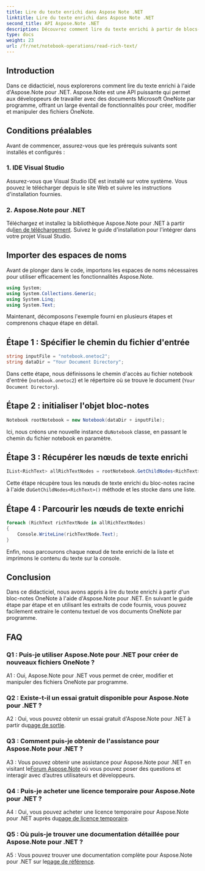 ```yaml
---
title: Lire du texte enrichi dans Aspose Note .NET
linktitle: Lire du texte enrichi dans Aspose Note .NET
second_title: API Aspose.Note .NET
description: Découvrez comment lire du texte enrichi à partir de blocs-notes OneNote par programmation à l’aide d’Aspose.Note pour .NET. Suivez notre tutoriel étape par étape pour une intégration facile.
type: docs
weight: 23
url: /fr/net/notebook-operations/read-rich-text/
---
```

## Introduction

Dans ce didacticiel, nous explorerons comment lire du texte enrichi à l'aide d'Aspose.Note pour .NET. Aspose.Note est une API puissante qui permet aux développeurs de travailler avec des documents Microsoft OneNote par programme, offrant un large éventail de fonctionnalités pour créer, modifier et manipuler des fichiers OneNote.

## Conditions préalables

Avant de commencer, assurez-vous que les prérequis suivants sont installés et configurés :

### 1. IDE Visual Studio

Assurez-vous que Visual Studio IDE est installé sur votre système. Vous pouvez le télécharger depuis le site Web et suivre les instructions d'installation fournies.

### 2. Aspose.Note pour .NET

 Téléchargez et installez la bibliothèque Aspose.Note pour .NET à partir du[lien de téléchargement](https://releases.aspose.com/note/net/). Suivez le guide d'installation pour l'intégrer dans votre projet Visual Studio.

## Importer des espaces de noms

Avant de plonger dans le code, importons les espaces de noms nécessaires pour utiliser efficacement les fonctionnalités Aspose.Note.

```csharp
using System;
using System.Collections.Generic;
using System.Linq;
using System.Text;
```

Maintenant, décomposons l'exemple fourni en plusieurs étapes et comprenons chaque étape en détail.

## Étape 1 : Spécifier le chemin du fichier d'entrée

```csharp
string inputFile = "notebook.onetoc2";
string dataDir = "Your Document Directory";
```

Dans cette étape, nous définissons le chemin d'accès au fichier notebook d'entrée (`notebook.onetoc2`) et le répertoire où se trouve le document (`Your Document Directory`).

## Étape 2 : initialiser l'objet bloc-notes

```csharp
Notebook rootNotebook = new Notebook(dataDir + inputFile);
```

 Ici, nous créons une nouvelle instance du`Notebook` classe, en passant le chemin du fichier notebook en paramètre.

## Étape 3 : Récupérer les nœuds de texte enrichi

```csharp
IList<RichText> allRichTextNodes = rootNotebook.GetChildNodes<RichText>();
```

 Cette étape récupère tous les nœuds de texte enrichi du bloc-notes racine à l'aide du`GetChildNodes<RichText>()` méthode et les stocke dans une liste.

## Étape 4 : Parcourir les nœuds de texte enrichi

```csharp
foreach (RichText richTextNode in allRichTextNodes)
{
    Console.WriteLine(richTextNode.Text);
}
```

Enfin, nous parcourons chaque nœud de texte enrichi de la liste et imprimons le contenu du texte sur la console.

## Conclusion

Dans ce didacticiel, nous avons appris à lire du texte enrichi à partir d'un bloc-notes OneNote à l'aide d'Aspose.Note pour .NET. En suivant le guide étape par étape et en utilisant les extraits de code fournis, vous pouvez facilement extraire le contenu textuel de vos documents OneNote par programme.

## FAQ

### Q1 : Puis-je utiliser Aspose.Note pour .NET pour créer de nouveaux fichiers OneNote ?

A1 : Oui, Aspose.Note pour .NET vous permet de créer, modifier et manipuler des fichiers OneNote par programme.

### Q2 : Existe-t-il un essai gratuit disponible pour Aspose.Note pour .NET ?

A2 : Oui, vous pouvez obtenir un essai gratuit d'Aspose.Note pour .NET à partir du[page de sortie](https://releases.aspose.com/).

### Q3 : Comment puis-je obtenir de l'assistance pour Aspose.Note pour .NET ?

 A3 : Vous pouvez obtenir une assistance pour Aspose.Note pour .NET en visitant le[Forum Aspose.Note](https://forum.aspose.com/c/note/28) où vous pouvez poser des questions et interagir avec d’autres utilisateurs et développeurs.

### Q4 : Puis-je acheter une licence temporaire pour Aspose.Note pour .NET ?

 A4 : Oui, vous pouvez acheter une licence temporaire pour Aspose.Note pour .NET auprès du[page de licence temporaire](https://purchase.aspose.com/temporary-license/).

### Q5 : Où puis-je trouver une documentation détaillée pour Aspose.Note pour .NET ?

 A5 : Vous pouvez trouver une documentation complète pour Aspose.Note pour .NET sur le[page de référence](https://reference.aspose.com/note/net/).